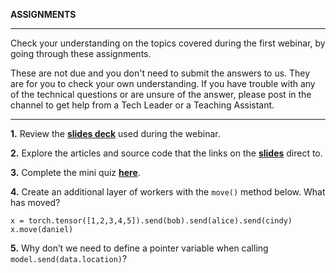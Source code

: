 **ASSIGNMENTS**
<hr>

Check your understanding on the topics covered during the first webinar, by going through these assignments.

These are not due and you don't need to submit the answers to us. They are for you to check your own understanding. If you have trouble with any of the technical questions or are unsure of the answer, please post in the channel to get help from a Tech Leader or a Teaching Assistant.

<hr>


**1.** Review the **[slides deck](https://docs.google.com/presentation/d/1-nX-M9ZLGCT20t93sH669gTuH48wu_LbL9YilgpOEFs/edit#slide=id.g8dcbb98f02_0_46)** used during the webinar.

**2.** Explore the articles and source code that the links on the **[slides](https://docs.google.com/presentation/d/1-nX-M9ZLGCT20t93sH669gTuH48wu_LbL9YilgpOEFs/edit#slide=id.g8dcbb98f02_0_46)** direct to.

**3.** Complete the mini quiz **[here](http://quizizz.com/join?gc=4358216)**.

**4.** Create an additional layer of workers with the `move()` method below. What has moved?
```
x = torch.tensor([1,2,3,4,5]).send(bob).send(alice).send(cindy)
x.move(daniel)
```

**5.** Why don’t we need to define a pointer variable when calling `model.send(data.location)`?
